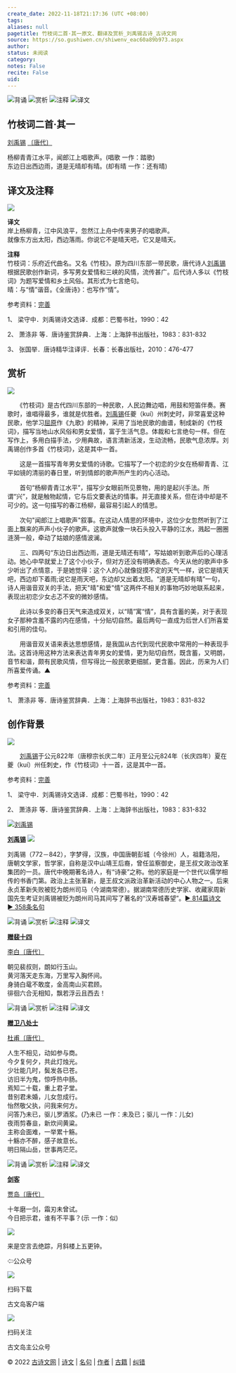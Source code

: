 ```yaml
---
create_date: 2022-11-18T21:17:36 (UTC +08:00)
tags: 
aliases: null
pagetitle: 竹枝词二首·其一原文、翻译及赏析_刘禹锡古诗_古诗文网
source: https://so.gushiwen.cn/shiwenv_eac60a89b973.aspx
author: 
status: 未阅读
category: 
notes: False
recite: False
uid: 
---
```


![背诵](https://song.gushiwen.cn/siteimg/bei-pic.png) ![赏析](https://song.gushiwen.cn/siteimg/shang-pic.png) ![注释](https://song.gushiwen.cn/siteimg/zhu-pic.png) ![译文](https://song.gushiwen.cn/siteimg/yi-pic.png)

## 竹枝词二首·其一

[刘禹锡](https://so.gushiwen.cn/authorv_e3c4e8cf2646.aspx) [〔唐代〕](https://so.gushiwen.cn/shiwens/default.aspx?cstr=%e5%94%90%e4%bb%a3)

杨柳青青江水平，闻郎江上唱歌声。(唱歌 一作：踏歌)  
东边日出西边雨，道是无晴却有晴。(却有晴 一作：还有晴)

## 译文及注释

![](https://song.gushiwen.cn/siteimg/speak-er.png)

**译文**  
岸上杨柳青，江中风浪平，忽然江上舟中传来男子的唱歌声。  
就像东方出太阳，西边落雨。你说它不是晴天吧，它又是晴天。

**注释**  
竹枝词：乐府近代曲名。又名《竹枝》。原为四川东部一带民歌，唐代诗人[刘禹锡](https://so.gushiwen.cn/authorv_e3c4e8cf2646.aspx)根据民歌创作新词，多写男女爱情和三峡的风情，流传甚广。后代诗人多以《竹枝词》为题写爱情和乡土风俗。其形式为七言绝句。  
晴：与“情”谐音。《全唐诗》：也写作“情”。

参考资料：[完善](https://so.gushiwen.cn/jiucuo.aspx?u=%e7%bf%bb%e8%af%917355%e3%80%8a%e8%af%91%e6%96%87%e5%8f%8a%e6%b3%a8%e9%87%8a%e3%80%8b)

1、 梁守中．刘禹锡诗文选译．成都：巴蜀书社，1990：42

2、 萧涤非 等．唐诗鉴赏辞典．上海：上海辞书出版社，1983：831-832

3、 张国举．唐诗精华注译评．长春：长春出版社，2010：476-477

## 赏析

![](https://song.gushiwen.cn/siteimg/speak-er.png)

　　《竹枝词》是古代四川东部的一种民歌，人民边舞边唱，用鼓和短笛伴奏。赛歌时，谁唱得最多，谁就是优胜者。[刘禹锡](https://so.gushiwen.cn/authorv_e3c4e8cf2646.aspx)任夔（kuí）州刺史时，非常喜爱这种民歌，他学习[屈原](https://so.gushiwen.cn/authorv_9c69482f885f.aspx)作《九歌》的精神，采用了当地民歌的曲谱，制成新的《竹枝词》，描写当地山水风俗和男女爱情，富于生活气息。体裁和七言绝句一样。但在写作上，多用白描手法，少用典故，语言清新活泼，生动流畅，民歌气息浓厚。刘禹锡创作多首《竹枝词》，这是其中一首。

　　这是一首描写青年男女爱情的诗歌。它描写了一个初恋的少女在杨柳青青、江平如镜的清丽的春日里，听到情郎的歌声所产生的内心活动。

　　首句“杨柳青青江水平”，描写少女眼前所见景物，用的是起兴手法。所谓“兴”，就是触物起情，它与后文要表达的情事。并无直接关系，但在诗中却是不可少的。这一句描写的春江杨柳，最容易引起人的情思。

　　次句"闻郎江上唱歌声"叙事。在这动人情思的环境中，这位少女忽然听到了江面上飘来的声声小伙子的歌声。这歌声就像一块石头投入平静的江水，溅起一圈圈涟漪一般，牵动了姑娘的感情波澜。

　　三、四两句“东边日出西边雨，道是无晴还有晴”，写姑娘听到歌声后的心理活动。她心中早就爱上了这个小伙子，但对方还没有明确表态。今天从他的歌声中多少听出了点情意，于是她觉得：这个人的心就像捉摸不定的天气一样，说它是晴天吧，西边却下着雨;说它是雨天吧，东边却又出着太阳。“道是无晴却有晴”一句，诗人用谐音双关的手法，把天"晴"和爱"情"这两件不相关的事物巧妙地联系起来，表现出初恋少女忐忑不安的微妙感情。

　　此诗以多变的春日天气来造成双关，以“晴”寓“情”，具有含蓄的美，对于表现女子那种含羞不露的内在感情，十分贴切自然。最后两句一直成为后世人们所喜爱和引用的佳句。

　　用谐音双关语来表达思想感情，是我国从古代到现代民歌中常用的一种表现手法。这首诗用这种方法来表达青年男女的爱情，更为贴切自然，既含蓄，又明朗，音节和谐，颇有民歌风情，但写得比一般民歌更细腻，更含蓄。因此，历来为人们所喜爱传诵。▲

参考资料：[完善](https://so.gushiwen.cn/jiucuo.aspx?u=%e8%b5%8f%e6%9e%903025%e3%80%8a%e8%b5%8f%e6%9e%90%e3%80%8b)

1、 萧涤非 等．唐诗鉴赏辞典．上海：上海辞书出版社，1983：831-832

## 创作背景

![](https://song.gushiwen.cn/siteimg/speak-er.png)

　　[刘禹锡](https://so.gushiwen.cn/authorv_e3c4e8cf2646.aspx)于公元822年（唐穆宗长庆二年）正月至公元824年（长庆四年）夏在夔（kuí）州任刺史，作《竹枝词》十一首，这是其中一首。

参考资料：[完善](https://so.gushiwen.cn/jiucuo.aspx?u=%e8%b5%8f%e6%9e%9023496%e3%80%8a%e5%88%9b%e4%bd%9c%e8%83%8c%e6%99%af%e3%80%8b)

1、 梁守中．刘禹锡诗文选译．成都：巴蜀书社，1990：42

2、 萧涤非 等．唐诗鉴赏辞典．上海：上海辞书出版社，1983：831-832

[![刘禹锡](https://song.gushiwen.cn/authorImg/liuyuxi.jpg)](https://so.gushiwen.cn/authorv_e3c4e8cf2646.aspx)

[**刘禹锡**](https://so.gushiwen.cn/authorv_e3c4e8cf2646.aspx) ![](https://song.gushiwen.cn/siteimg/speak-er.png)

刘禹锡（772－842），字梦得，汉族，中国唐朝彭城（今徐州）人，祖籍洛阳，唐朝文学家，哲学家，自称是汉中山靖王后裔，曾任监察御史，是王叔文政治改革集团的一员。唐代中晚期著名诗人，有“诗豪”之称。他的家庭是一个世代以儒学相传的书香门第。政治上主张革新，是王叔文派政治革新活动的中心人物之一。后来永贞革新失败被贬为朗州司马（今湖南常德）。据湖南常德历史学家、收藏家周新国先生考证刘禹锡被贬为朗州司马其间写了著名的“汉寿城春望”。[► 814篇诗文](https://so.gushiwen.cn/shiwens/default.aspx?astr=%e5%88%98%e7%a6%b9%e9%94%a1)　[► 358条名句](https://so.gushiwen.cn/mingjus/default.aspx?astr=%e5%88%98%e7%a6%b9%e9%94%a1)

![背诵](https://song.gushiwen.cn/siteimg/bei-pic.png) ![赏析](https://song.gushiwen.cn/siteimg/shang-pic.png) ![注释](https://song.gushiwen.cn/siteimg/zhu-pic.png) ![译文](https://song.gushiwen.cn/siteimg/yi-pic.png)

[**赠裴十四**](https://so.gushiwen.cn/shiwenv_9569992ac117.aspx)

[李白](https://so.gushiwen.cn/authorv.aspx?name=%e6%9d%8e%e7%99%bd)[〔唐代〕](https://so.gushiwen.cn/shiwens/default.aspx?cstr=%e5%94%90%e4%bb%a3)

朝见裴叔则，朗如行玉山。  
黄河落天走东海，万里写入胸怀间。  
身骑白鼋不敢度，金高南山买君顾。  
徘徊六合无相知，飘若浮云且西去！

![背诵](https://song.gushiwen.cn/siteimg/bei-pic.png) ![赏析](https://song.gushiwen.cn/siteimg/shang-pic.png) ![注释](https://song.gushiwen.cn/siteimg/zhu-pic.png) ![译文](https://song.gushiwen.cn/siteimg/yi-pic.png)

[**赠卫八处士**](https://so.gushiwen.cn/shiwenv_9670cc44eef4.aspx)

[杜甫](https://so.gushiwen.cn/authorv.aspx?name=%e6%9d%9c%e7%94%ab)[〔唐代〕](https://so.gushiwen.cn/shiwens/default.aspx?cstr=%e5%94%90%e4%bb%a3)

人生不相见，动如参与商。  
今夕复何夕，共此灯烛光。  
少壮能几时，鬓发各已苍。  
访旧半为鬼，惊呼热中肠。  
焉知二十载，重上君子堂。  
昔别君未婚，儿女忽成行。  
怡然敬父执，问我来何方。  
问答乃未已，驱儿罗酒浆。(乃未已 一作：未及已；驱儿 一作：儿女)  
夜雨剪春韭，新炊间黄粱。  
主称会面难，一举累十觞。  
十觞亦不醉，感子故意长。  
明日隔山岳，世事两茫茫。

![背诵](https://song.gushiwen.cn/siteimg/bei-pic.png) ![赏析](https://song.gushiwen.cn/siteimg/shang-pic.png) ![注释](https://song.gushiwen.cn/siteimg/zhu-pic.png) ![译文](https://song.gushiwen.cn/siteimg/yi-pic.png)

[**剑客**](https://so.gushiwen.cn/shiwenv_6eb36c4ece81.aspx)

[贾岛](https://so.gushiwen.cn/authorv.aspx?name=%e8%b4%be%e5%b2%9b)[〔唐代〕](https://so.gushiwen.cn/shiwens/default.aspx?cstr=%e5%94%90%e4%bb%a3)

十年磨一剑，霜刃未曾试。  
今日把示君，谁有不平事？(示 一作：似)

![](https://song.gushiwen.cn/siteimg/app/erma_guwendao.png)

来是空言去绝踪，月斜楼上五更钟。

⇦公众号

![](https://song.gushiwen.cn/siteimg/app/appdownGwd2021.png)

扫码下载

古文岛客户端

![](https://song.gushiwen.cn/siteimg/app/erma_guwendao.png)

扫码关注

古文岛主公众号

© 2022 [古诗文网](https://www.gushiwen.cn/) | [诗文](https://so.gushiwen.cn/shiwens/) | [名句](https://so.gushiwen.cn/mingjus/) | [作者](https://so.gushiwen.cn/authors/) | [古籍](https://so.gushiwen.cn/guwen/) | [纠错](https://so.gushiwen.cn/jiucuo.aspx?u=)
